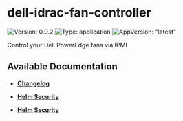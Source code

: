 # dell-idrac-fan-controller

![Version: 0.0.2](https://img.shields.io/badge/Version-0.0.2-informational?style=flat-square) ![Type: application](https://img.shields.io/badge/Type-application-informational?style=flat-square) ![AppVersion: "latest"](https://img.shields.io/badge/AppVersion-"latest"-informational?style=flat-square)

Control your Dell PowerEdge fans via IPMI

## Available Documentation

- [**Changelog**](CHANGELOG)

- [**Helm Security**](container-security)

- [**Helm Security**](helm-security)


